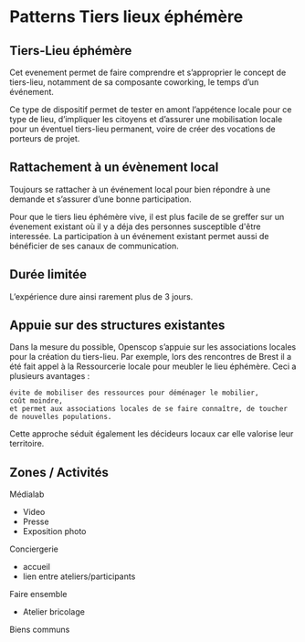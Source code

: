 # Patterns Tiers lieux éphémère

## Tiers-Lieu éphémère

Cet evenement permet de faire comprendre et s’approprier le concept de tiers-lieu, notamment de sa composante coworking, le temps d’un événement.

Ce type de dispositif permet de tester en amont l’appétence locale pour ce type de lieu, d’impliquer les citoyens et d’assurer une mobilisation locale pour un éventuel tiers-lieu permanent, voire de créer des vocations de porteurs de projet. 


## Rattachement à un évènement local

Toujours se rattacher à un événement local pour bien répondre à une demande et s’assurer d’une bonne participation.

Pour que le tiers lieu éphémère vive, il est plus facile de se greffer sur un évenement existant où il y a déja des personnes susceptible d'être interessée. La participation à un événement existant permet aussi de bénéficier de ses canaux de communication.

## Durée limitée

L’expérience dure ainsi rarement plus de 3 jours.

## Appuie sur des structures existantes

 Dans la mesure du possible, Openscop s’appuie sur les associations locales pour la création du tiers-lieu. Par exemple, lors des rencontres de Brest il a été fait appel à la Ressourcerie locale pour meubler le lieu éphémère. Ceci a plusieurs avantages :

    évite de mobiliser des ressources pour déménager le mobilier,
    coût moindre,
    et permet aux associations locales de se faire connaître, de toucher de nouvelles populations.

Cette approche séduit également les décideurs locaux car elle valorise leur territoire.



## Zones / Activités

Médialab
- Video 
- Presse
- Exposition photo

Conciergerie
- accueil
- lien entre ateliers/participants

Faire ensemble
- Atelier bricolage

Biens communs
